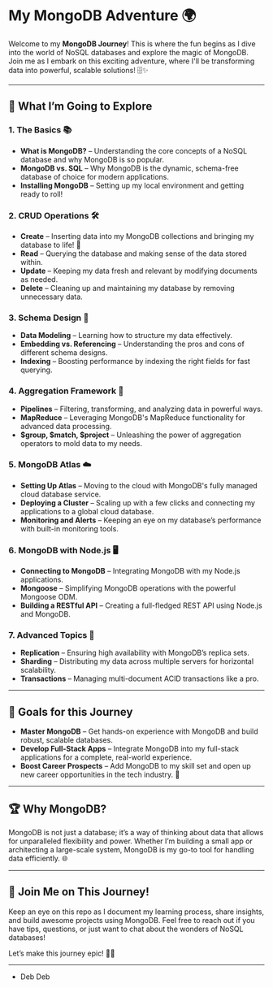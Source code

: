 # My MongoDB Adventure 🌍

Welcome to my **MongoDB Journey**! This is where the fun begins as I dive into the world of NoSQL databases and explore the magic of MongoDB. Join me as I embark on this exciting adventure, where I'll be transforming data into powerful, scalable solutions! 🗄️✨

---

## 🧭 What I’m Going to Explore

### 1. **The Basics** 📚
   - **What is MongoDB?** – Understanding the core concepts of a NoSQL database and why MongoDB is so popular.
   - **MongoDB vs. SQL** – Why MongoDB is the dynamic, schema-free database of choice for modern applications.
   - **Installing MongoDB** – Setting up my local environment and getting ready to roll!

### 2. **CRUD Operations** 🛠️
   - **Create** – Inserting data into my MongoDB collections and bringing my database to life! 🌱
   - **Read** – Querying the database and making sense of the data stored within.
   - **Update** – Keeping my data fresh and relevant by modifying documents as needed.
   - **Delete** – Cleaning up and maintaining my database by removing unnecessary data.

### 3. **Schema Design** 🎨
   - **Data Modeling** – Learning how to structure my data effectively.
   - **Embedding vs. Referencing** – Understanding the pros and cons of different schema designs.
   - **Indexing** – Boosting performance by indexing the right fields for fast querying.

### 4. **Aggregation Framework** 🧮
   - **Pipelines** – Filtering, transforming, and analyzing data in powerful ways.
   - **MapReduce** – Leveraging MongoDB's MapReduce functionality for advanced data processing.
   - **$group, $match, $project** – Unleashing the power of aggregation operators to mold data to my needs.

### 5. **MongoDB Atlas** ☁️
   - **Setting Up Atlas** – Moving to the cloud with MongoDB's fully managed cloud database service.
   - **Deploying a Cluster** – Scaling up with a few clicks and connecting my applications to a global cloud database.
   - **Monitoring and Alerts** – Keeping an eye on my database’s performance with built-in monitoring tools.

### 6. **MongoDB with Node.js** 🖥️
   - **Connecting to MongoDB** – Integrating MongoDB with my Node.js applications.
   - **Mongoose** – Simplifying MongoDB operations with the powerful Mongoose ODM.
   - **Building a RESTful API** – Creating a full-fledged REST API using Node.js and MongoDB.

### 7. **Advanced Topics** 🚀
   - **Replication** – Ensuring high availability with MongoDB’s replica sets.
   - **Sharding** – Distributing my data across multiple servers for horizontal scalability.
   - **Transactions** – Managing multi-document ACID transactions like a pro.

---

## 🎯 Goals for this Journey
- **Master MongoDB** – Get hands-on experience with MongoDB and build robust, scalable databases.
- **Develop Full-Stack Apps** – Integrate MongoDB into my full-stack applications for a complete, real-world experience.
- **Boost Career Prospects** – Add MongoDB to my skill set and open up new career opportunities in the tech industry. 🚀

---

## 🏆 Why MongoDB?
MongoDB is not just a database; it’s a way of thinking about data that allows for unparalleled flexibility and power. Whether I’m building a small app or architecting a large-scale system, MongoDB is my go-to tool for handling data efficiently. 🌐

---

## 🌈 Join Me on This Journey!
Keep an eye on this repo as I document my learning process, share insights, and build awesome projects using MongoDB. Feel free to reach out if you have tips, questions, or just want to chat about the wonders of NoSQL databases!

Let’s make this journey epic! 🚀🔥

---
- Deb Deb
